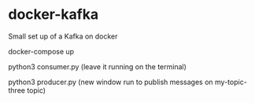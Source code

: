 # docker-kafka
Small set up of a Kafka on docker

docker-compose up

python3 consumer.py (leave it running on the terminal)

python3 producer.py (new window run to publish messages on my-topic-three topic)

